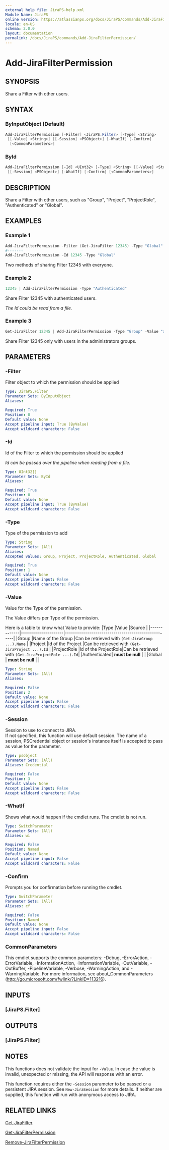 ```yaml
---
external help file: JiraPS-help.xml
Module Name: JiraPS
online version: https://atlassianps.org/docs/JiraPS/commands/Add-JiraFilterPermission/
locale: en-US
schema: 2.0.0
layout: documentation
permalink: /docs/JiraPS/commands/Add-JiraFilterPermission/
---
```

# Add-JiraFilterPermission

## SYNOPSIS

Share a Filter with other users.

## SYNTAX

### ByInputObject (Default)

```powershell
Add-JiraFilterPermission [-Filter] <JiraPS.Filter> [-Type] <String>
 [[-Value] <String>] [[-Session] <PSObject>] [-WhatIf] [-Confirm]
  [<CommonParameters>]
```

### ById

```powershell
Add-JiraFilterPermission [-Id] <UInt32> [-Type] <String> [[-Value] <String>]
 [[-Session] <PSObject>] [-WhatIf] [-Confirm] [<CommonParameters>]
```

## DESCRIPTION

Share a Filter with other users, such as "Group", "Project", "ProjectRole",
"Authenticated" or "Global".

## EXAMPLES

### Example 1

```powershell
Add-JiraFilterPermission -Filter (Get-JiraFilter 12345) -Type "Global"
#-------
Add-JiraFilterPermission -Id 12345 -Type "Global"
```

Two methods of sharing Filter 12345 with everyone.

### Example 2

```powershell
12345 | Add-JiraFilterPermission -Type "Authenticated"
```

Share Filter 12345 with authenticated users.

_The Id could be read from a file._

### Example 3

```powershell
Get-JiraFilter 12345 | Add-JiraFilterPermission -Type "Group" -Value "administrators"
```

Share Filter 12345 only with users in the administrators groups.

## PARAMETERS

### -Filter

Filter object to which the permission should be applied

```yaml
Type: JiraPS.Filter
Parameter Sets: ByInputObject
Aliases:

Required: True
Position: 0
Default value: None
Accept pipeline input: True (ByValue)
Accept wildcard characters: False
```

### -Id

Id of the Filter to which the permission should be applied

_Id can be passed over the pipeline when reading from a file._

```yaml
Type: UInt32[]
Parameter Sets: ById
Aliases:

Required: True
Position: 0
Default value: None
Accept pipeline input: True (ByValue)
Accept wildcard characters: False
```

### -Type

Type of the permission to add

```yaml
Type: String
Parameter Sets: (All)
Aliases:
Accepted values: Group, Project, ProjectRole, Authenticated, Global

Required: True
Position: 1
Default value: None
Accept pipeline input: False
Accept wildcard characters: False
```

### -Value

Value for the Type of the permission.

The Value differs per Type of the permission.

Here is a table to know what Value to provide:
|Type         |Value                |Source                                              |
|-------------|---------------------|----------------------------------------------------|
|Group        |Name of the Group    |Can be retrieved with `(Get-JiraGroup ...).Name`    |
|Project      |Id of the Project    |Can be retrieved with `(Get-JiraProject ...).Id`    |
|ProjectRole  |Id of the ProjectRole|Can be retrieved with `(Get-JiraProjectRole ...).Id`|
|Authenticated| **must be null**    |                                                    |
|Global       | **must be null**    |                                                    |

```yaml
Type: String
Parameter Sets: (All)
Aliases:

Required: False
Position: 2
Default value: None
Accept pipeline input: False
Accept wildcard characters: False
```

### -Session

Session to use to connect to JIRA.  
If not specified, this function will use default session.
The name of a session, PSCredential object or session's instance itself is accepted to pass as value for the parameter.

```yaml
Type: psobject
Parameter Sets: (All)
Aliases: Credential

Required: False
Position: 3
Default value: None
Accept pipeline input: False
Accept wildcard characters: False
```

### -WhatIf

Shows what would happen if the cmdlet runs.
The cmdlet is not run.

```yaml
Type: SwitchParameter
Parameter Sets: (All)
Aliases: wi

Required: False
Position: Named
Default value: None
Accept pipeline input: False
Accept wildcard characters: False
```

### -Confirm

Prompts you for confirmation before running the cmdlet.

```yaml
Type: SwitchParameter
Parameter Sets: (All)
Aliases: cf

Required: False
Position: Named
Default value: None
Accept pipeline input: False
Accept wildcard characters: False
```

### CommonParameters

This cmdlet supports the common parameters: -Debug, -ErrorAction,
-ErrorVariable, -InformationAction, -InformationVariable, -OutVariable,
-OutBuffer, -PipelineVariable, -Verbose, -WarningAction, and -WarningVariable.
For more information, see about_CommonParameters
(<http://go.microsoft.com/fwlink/?LinkID=113216>).

## INPUTS

### [JiraPS.Filter]

## OUTPUTS

### [JiraPS.Filter]

## NOTES

This functions does not validate the input for `-Value`.
In case the value is invalid, unexpected or missing, the API will response with
an error.

This function requires either the `-Session` parameter to be passed or a persistent JIRA session.
See `New-JiraSession` for more details.
If neither are supplied, this function will run with anonymous access to JIRA.

## RELATED LINKS

[Get-JiraFilter](../Get-JiraFilter/)

[Get-JiraFilterPermission](../Get-JiraFilterPermission/)

[Remove-JiraFilterPermission](../Remove-JiraFilterPermission/)
